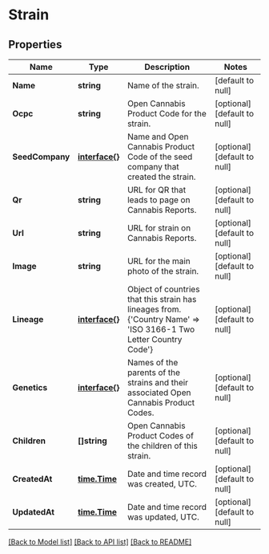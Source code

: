 # Strain

## Properties
Name | Type | Description | Notes
------------ | ------------- | ------------- | -------------
**Name** | **string** | Name of the strain. | [default to null]
**Ocpc** | **string** | Open Cannabis Product Code for the strain. | [optional] [default to null]
**SeedCompany** | [**interface{}**](interface{}.md) | Name and Open Cannabis Product Code of the seed company that created the strain. | [optional] [default to null]
**Qr** | **string** | URL for QR that leads to page on Cannabis Reports. | [optional] [default to null]
**Url** | **string** | URL for strain on Cannabis Reports. | [optional] [default to null]
**Image** | **string** | URL for the main photo of the strain. | [optional] [default to null]
**Lineage** | [**interface{}**](interface{}.md) | Object of countries that this strain has lineages from. {&#39;Country Name&#39; &#x3D;&gt; &#39;ISO 3166-1 Two Letter Country Code&#39;} | [optional] [default to null]
**Genetics** | [**interface{}**](interface{}.md) | Names of the parents of the strains and their associated Open Cannabis Product Codes. | [optional] [default to null]
**Children** | **[]string** | Open Cannabis Product Codes of the children of this strain. | [optional] [default to null]
**CreatedAt** | [**time.Time**](time.Time.md) | Date and time record was created, UTC. | [optional] [default to null]
**UpdatedAt** | [**time.Time**](time.Time.md) | Date and time record was updated, UTC. | [optional] [default to null]

[[Back to Model list]](../README.md#documentation-for-models) [[Back to API list]](../README.md#documentation-for-api-endpoints) [[Back to README]](../README.md)


